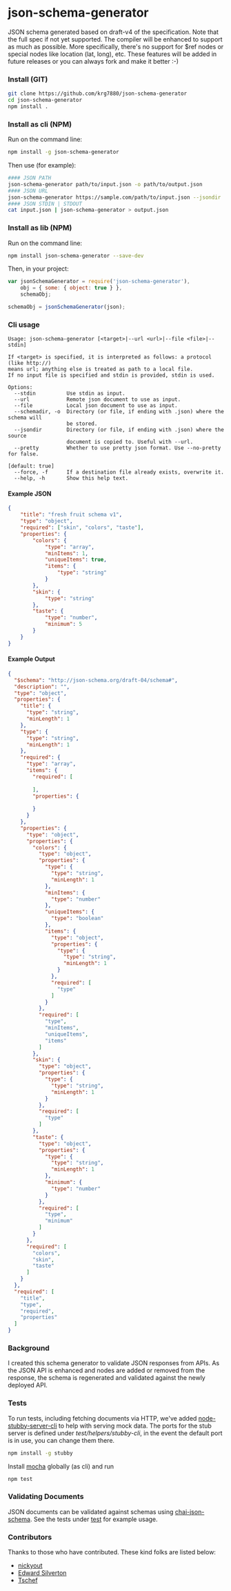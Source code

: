 json-schema-generator
=====================

JSON schema generated based on draft-v4 of the specification. Note that the full spec if not yet supported. The compiler will be enhanced to support as much as possible. More specifically, there's no support for $ref nodes or special nodes like location (lat, long), etc. These features will be added in future releases or you can always fork and make it better :-)


### Install (GIT)
```bash
git clone https://github.com/krg7880/json-schema-generator
cd json-schema-generator
npm install .
```

### Install as cli (NPM)
Run on the command line:

```bash
npm install -g json-schema-generator
```

Then use (for example):

```bash
#### JSON PATH
json-schema-generator path/to/input.json -o path/to/output.json
#### JSON URL
json-schema-generator https://sample.com/path/to/input.json --jsondir ./source/backup -o ./path/to/dir/
#### JSON STDIN | STDOUT
cat input.json | json-schema-generator > output.json
```

### Install as lib (NPM)
Run on the command line:

```bash
npm install json-schema-generator --save-dev
```

Then, in your project:

```javascript
var jsonSchemaGenerator = require('json-schema-generator'),
    obj = { some: { object: true } },
    schemaObj;

schemaObj = jsonSchemaGenerator(json);
```

### Cli usage
```
Usage: json-schema-generator [<target>|--url <url>|--file <file>|--stdin]

If <target> is specified, it is interpreted as follows: a protocol (like http://) 
means url; anything else is treated as path to a local file. 
If no input file is specified and stdin is provided, stdin is used.

Options:
  --stdin          Use stdin as input.                                              
  --url            Remote json document to use as input.                            
  --file           Local json document to use as input.                             
  --schemadir, -o  Directory (or file, if ending with .json) where the schema will
                   be stored.                                                       
  --jsondir        Directory (or file, if ending with .json) where the source
                   document is copied to. Useful with --url.                        
  --pretty         Whether to use pretty json format. Use --no-pretty for false.
                                                                     [default: true]
  --force, -f      If a destination file already exists, overwrite it.              
  --help, -h       Show this help text.                                             

```

#### Example JSON
```json
{
    "title": "fresh fruit schema v1",
    "type": "object",
    "required": ["skin", "colors", "taste"],
    "properties": {
        "colors": {
            "type": "array",
            "minItems": 1,
            "uniqueItems": true,
            "items": {
                "type": "string"
            }
        },
        "skin": {
            "type": "string"
        },
        "taste": {
            "type": "number",
            "minimum": 5
        }
    }
}
```


#### Example Output
```json
{
  "$schema": "http://json-schema.org/draft-04/schema#",
  "description": "",
  "type": "object",
  "properties": {
    "title": {
      "type": "string",
      "minLength": 1
    },
    "type": {
      "type": "string",
      "minLength": 1
    },
    "required": {
      "type": "array",
      "items": {
        "required": [
          
        ],
        "properties": {
          
        }
      }
    },
    "properties": {
      "type": "object",
      "properties": {
        "colors": {
          "type": "object",
          "properties": {
            "type": {
              "type": "string",
              "minLength": 1
            },
            "minItems": {
              "type": "number"
            },
            "uniqueItems": {
              "type": "boolean"
            },
            "items": {
              "type": "object",
              "properties": {
                "type": {
                  "type": "string",
                  "minLength": 1
                }
              },
              "required": [
                "type"
              ]
            }
          },
          "required": [
            "type",
            "minItems",
            "uniqueItems",
            "items"
          ]
        },
        "skin": {
          "type": "object",
          "properties": {
            "type": {
              "type": "string",
              "minLength": 1
            }
          },
          "required": [
            "type"
          ]
        },
        "taste": {
          "type": "object",
          "properties": {
            "type": {
              "type": "string",
              "minLength": 1
            },
            "minimum": {
              "type": "number"
            }
          },
          "required": [
            "type",
            "minimum"
          ]
        }
      },
      "required": [
        "colors",
        "skin",
        "taste"
      ]
    }
  },
  "required": [
    "title",
    "type",
    "required",
    "properties"
  ]
}
```

### Background
I created this schema generator to validate JSON responses from APIs. As the JSON API is enhanced and nodes are added or removed from the response, the schema is regenerated and validated against the newly deployed API.

### Tests
To run tests, including fetching documents via HTTP, we've added [node-stubby-server-cli](https://github.com/krg7880/) to help with serving mock data. The ports for the stub server is defined under *test/helpers/stubby-cli*, in the event the default port is in use, you can change them there.

```bash
npm install -g stubby
```

Install [mocha](https://github.com/mochajs/mocha) globally (as cli) and run 

```bash
npm test
```

### Validating Documents
JSON documents can be validated against schemas using [chai-json-schema](http://chaijs.com/plugins/chai-json-schema). See the tests under [test](https://github.com/krg7880/json-schema-generator/tree/master/test) for example usage.

### Contributors
Thanks to those who have contributed. These kind folks are listed below:

* [nickyout](https://github.com/nickyout)
* [Edward Silverton](https://github.com/edsilv)
* [Tschef](https://github.com/Tschef)


